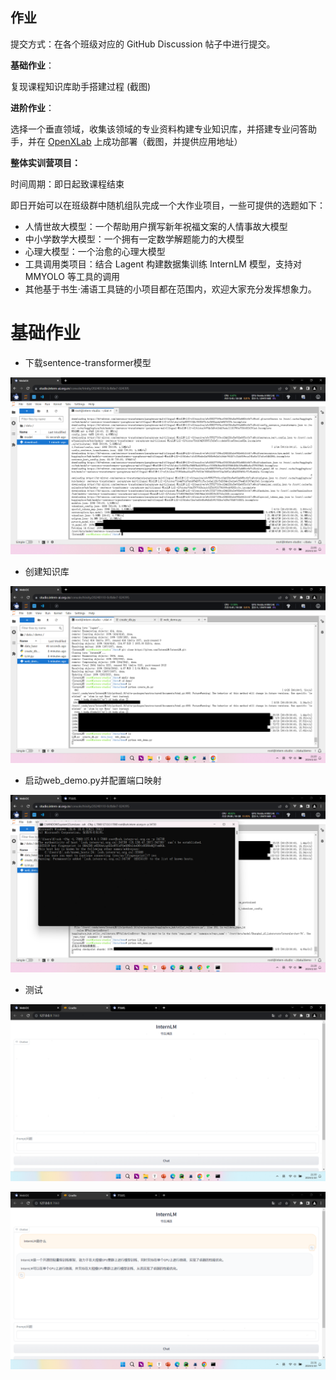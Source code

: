 ## 作业

提交方式：在各个班级对应的 GitHub Discussion 帖子中进行提交。

**基础作业**：

复现课程知识库助手搭建过程 (截图)

**进阶作业**：

选择一个垂直领域，收集该领域的专业资料构建专业知识库，并搭建专业问答助手，并在 [OpenXLab](https://openxlab.org.cn/apps) 上成功部署（截图，并提供应用地址）

**整体实训营项目：**

时间周期：即日起致课程结束

即日开始可以在班级群中随机组队完成一个大作业项目，一些可提供的选题如下：

- 人情世故大模型：一个帮助用户撰写新年祝福文案的人情事故大模型
- 中小学数学大模型：一个拥有一定数学解题能力的大模型
- 心理大模型：一个治愈的心理大模型
- 工具调用类项目：结合 Lagent 构建数据集训练 InternLM 模型，支持对 MMYOLO 等工具的调用
- 其他基于书生·浦语工具链的小项目都在范围内，欢迎大家充分发挥想象力。

# 基础作业

- 下载sentence-transformer模型

![image-20240110210703489](assets/image-20240110210703489.png)

- 创建知识库

![image-20240110212050278](assets/image-20240110212050278.png)

- 启动web_demo.py并配置端口映射

![image-20240110212909954](assets/image-20240110212909954.png)

- 测试

![image-20240110213017378](assets/image-20240110213017378.png)

![image-20240110213104607](assets/image-20240110213104607.png)

